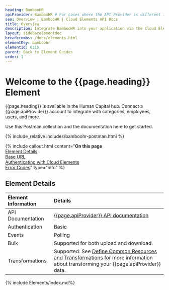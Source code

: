 ```yaml
---
heading: BambooHR
apiProvider: BambooHR # For cases where the API Provider is different than the element name. e;g;, ServiceNow vs. ServiceNow Oauth
seo: Overview | BambooHR | Cloud Elements API Docs
title: Overview
description: Integrate BambooHR into your application via the Cloud Elements APIs.
layout: sidebarelementdoc
breadcrumbs: /docs/elements.html
elementKey: bamboohr
elementId: 6315
parent: Back to Element Guides
order: 1
---
```


# Welcome to the {{page.heading}} Element

{{page.heading}} is available in the Human Capital hub. Connect a {{page.apiProvider}} account to integrate with categories, employees, users, and more.

Use this Postman collection and the documentation here to get started.

<div>
{% include_relative includes/bamboohr-postman.html %}
</div>


{% include callout.html content="<strong>On this page</strong></br><a href=#element-details>Element Details</a></br><a href=#base-url>Base URL</a></br><a href=#authenticating-with-cloud-elements>Authenticating with Cloud Elements</a></br><a href=#error-codes>Error Codes</a>" type="info" %}

## Element Details

| Element Information | Details     |
| :------------- | :------------- |
| API Documentation | [{{page.apiProvider}} API documentation](https://www.bamboohr.com/api/documentation/) |
| Authentication | Basic  |
| Events | Polling |
| Bulk | Supported for both upload and download. |
| Transformations | Supported. See [Define Common Resources and Transformations](https://docs.cloud-elements.com/home/common-object) for more information about transforming your {{page.apiProvider}} data.|

{% include Elements/index.md%}
